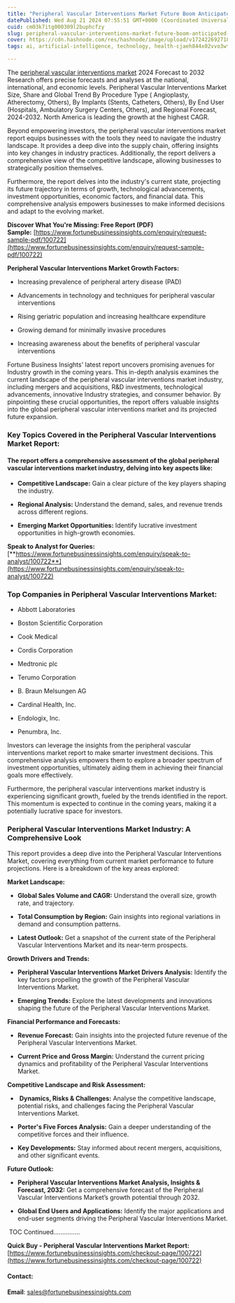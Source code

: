 ```yaml
---
title: "Peripheral Vascular Interventions Market Future Boom Anticipated by 2032"
datePublished: Wed Aug 21 2024 07:55:51 GMT+0000 (Coordinated Universal Time)
cuid: cm03k7itg000309l2buphcfzy
slug: peripheral-vascular-interventions-market-future-boom-anticipated-by-2032
cover: https://cdn.hashnode.com/res/hashnode/image/upload/v1724226927185/a517652d-c84e-4182-9374-f93567e27f51.png
tags: ai, artificial-intelligence, technology, health-cjaeh844x02vvo3wtj5r2s75q, healthcare, pharmaceutical-industry

---
```


The [peripheral vascular interventions market](https://www.fortunebusinessinsights.com/industry-reports/peripheral-vascular-interventions-market-100722) 2024 Forecast to 2032 Research offers precise forecasts and analyses at the national, international, and economic levels. Peripheral Vascular Interventions Market Size, Share and Global Trend By Procedure Type ( Angioplasty, Atherectomy, Others), By Implants (Stents, Catheters, Others), By End User (Hospitals, Ambulatory Surgery Centers, Others), and Regional Forecast, 2024-2032. North America is leading the growth at the highest CAGR.

Beyond empowering investors, the peripheral vascular interventions market report equips businesses with the tools they need to navigate the industry landscape. It provides a deep dive into the supply chain, offering insights into key changes in industry practices. Additionally, the report delivers a comprehensive view of the competitive landscape, allowing businesses to strategically position themselves.

Furthermore, the report delves into the industry's current state, projecting its future trajectory in terms of growth, technological advancements, investment opportunities, economic factors, and financial data. This comprehensive analysis empowers businesses to make informed decisions and adapt to the evolving market.

**Discover What You're Missing: Free Report (PDF) Sample:** [https://www.fortunebusinessinsights.com/enquiry/request-sample-pdf/100722](https://www.fortunebusinessinsights.com/enquiry/request-sample-pdf/100722)

**Peripheral Vascular Interventions Market Growth Factors:**

* Increasing prevalence of peripheral artery disease (PAD)
    
* Advancements in technology and techniques for peripheral vascular interventions
    
* Rising geriatric population and increasing healthcare expenditure
    
* Growing demand for minimally invasive procedures
    
* Increasing awareness about the benefits of peripheral vascular interventions
    

Fortune Business Insights' latest report uncovers promising avenues for Industry growth in the coming years. This in-depth analysis examines the current landscape of the peripheral vascular interventions market industry, including mergers and acquisitions, R&D investments, technological advancements, innovative Industry strategies, and consumer behavior. By pinpointing these crucial opportunities, the report offers valuable insights into the global peripheral vascular interventions market and its projected future expansion.

### **Key Topics Covered in the Peripheral Vascular Interventions Market Report:**

#### **The report offers a comprehensive assessment of the global peripheral vascular interventions market industry, delving into key aspects like:**

* **Competitive Landscape:** Gain a clear picture of the key players shaping the industry.
    
* **Regional Analysis:** Understand the demand, sales, and revenue trends across different regions.
    
* **Emerging Market Opportunities:** Identify lucrative investment opportunities in high-growth economies.
    

**Speak to Analyst for Queries:** [**https://www.fortunebusinessinsights.com/enquiry/speak-to-analyst/100722**](https://www.fortunebusinessinsights.com/enquiry/speak-to-analyst/100722)

### **Top Companies in Peripheral Vascular Interventions Market:**

* Abbott Laboratories
    
* Boston Scientific Corporation
    
* Cook Medical
    
* Cordis Corporation
    
* Medtronic plc
    
* Terumo Corporation
    
* B. Braun Melsungen AG
    
* Cardinal Health, Inc.
    
* Endologix, Inc.
    
* Penumbra, Inc.
    

Investors can leverage the insights from the peripheral vascular interventions market report to make smarter investment decisions. This comprehensive analysis empowers them to explore a broader spectrum of investment opportunities, ultimately aiding them in achieving their financial goals more effectively.

Furthermore, the peripheral vascular interventions market industry is experiencing significant growth, fueled by the trends identified in the report. This momentum is expected to continue in the coming years, making it a potentially lucrative space for investors.

### Peripheral Vascular Interventions Market Industry: A Comprehensive Look

This report provides a deep dive into the Peripheral Vascular Interventions Market, covering everything from current market performance to future projections. Here is a breakdown of the key areas explored:

**Market Landscape:**

* **Global Sales Volume and CAGR:** Understand the overall size, growth rate, and trajectory.
    
* **Total Consumption by Region:** Gain insights into regional variations in demand and consumption patterns.
    
* **Latest Outlook:** Get a snapshot of the current state of the Peripheral Vascular Interventions Market and its near-term prospects.
    

**Growth Drivers and Trends:**

* **Peripheral Vascular Interventions Market Drivers Analysis:** Identify the key factors propelling the growth of the Peripheral Vascular Interventions Market.
    
* **Emerging Trends:** Explore the latest developments and innovations shaping the future of the Peripheral Vascular Interventions Market.
    

**Financial Performance and Forecasts:**

* **Revenue Forecast:** Gain insights into the projected future revenue of the Peripheral Vascular Interventions Market.
    
* **Current Price and Gross Margin:** Understand the current pricing dynamics and profitability of the Peripheral Vascular Interventions Market.
    

**Competitive Landscape and Risk Assessment:**

*  **Dynamics, Risks & Challenges:** Analyse the competitive landscape, potential risks, and challenges facing the Peripheral Vascular Interventions Market.
    
* **Porter's Five Forces Analysis:** Gain a deeper understanding of the competitive forces and their influence.
    
* **Key Developments:** Stay informed about recent mergers, acquisitions, and other significant events.
    

**Future Outlook:**

* **Peripheral Vascular Interventions Market Analysis, Insights & Forecast, 2032:** Get a comprehensive forecast of the Peripheral Vascular Interventions Market’s growth potential through 2032.
    
* **Global End Users and Applications:** Identify the major applications and end-user segments driving the Peripheral Vascular Interventions Market.
    

 TOC Continued……………

**Quick Buy - Peripheral Vascular Interventions Market Report:** [https://www.fortunebusinessinsights.com/checkout-page/100722](https://www.fortunebusinessinsights.com/checkout-page/100722)

#### **Contact:**

**Email**: sales@fortunebusinessinsights.com